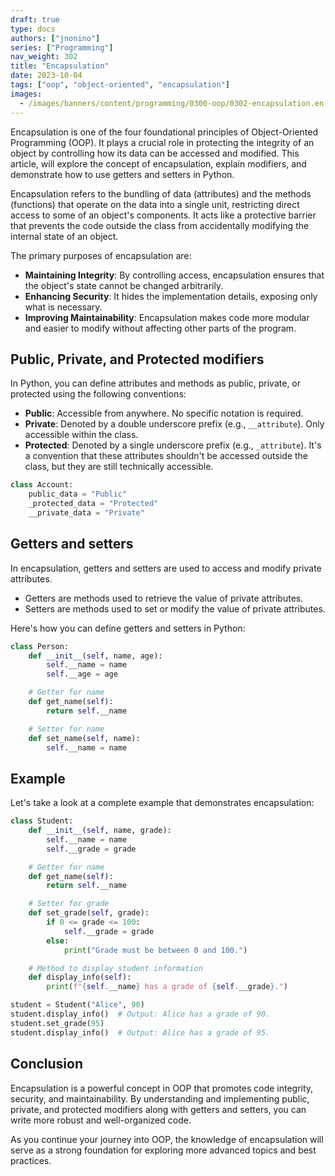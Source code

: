 ```yaml
---
draft: true
type: docs
authors: ["jnonino"]
series: ["Programming"]
nav_weight: 302
title: "Encapsulation"
date: 2023-10-04
tags: ["oop", "object-oriented", "encapsulation"]
images:
  - /images/banners/content/programming/0300-oop/0302-encapsulation.en.png
---
```


Encapsulation is one of the four foundational principles of Object-Oriented Programming (OOP). It plays a crucial role in protecting the integrity of an object by controlling how its data can be accessed and modified. This article, will explore the concept of encapsulation, explain modifiers, and demonstrate how to use getters and setters in Python.

Encapsulation refers to the bundling of data (attributes) and the methods (functions) that operate on the data into a single unit, restricting direct access to some of an object's components. It acts like a protective barrier that prevents the code outside the class from accidentally modifying the internal state of an object.

The primary purposes of encapsulation are:

- **Maintaining Integrity**: By controlling access, encapsulation ensures that the object's state cannot be changed arbitrarily.
- **Enhancing Security**: It hides the implementation details, exposing only what is necessary.
- **Improving Maintainability**: Encapsulation makes code more modular and easier to modify without affecting other parts of the program.

## Public, Private, and Protected modifiers

In Python, you can define attributes and methods as public, private, or protected using the following conventions:

- **Public**: Accessible from anywhere. No specific notation is required.
- **Private**: Denoted by a double underscore prefix (e.g., `__attribute`). Only accessible within the class.
- **Protected**: Denoted by a single underscore prefix (e.g., `_attribute`). It's a convention that these attributes shouldn't be accessed outside the class, but they are still technically accessible.

```python
class Account:
    public_data = "Public"
    _protected_data = "Protected"
    __private_data = "Private"
```

## Getters and setters

In encapsulation, getters and setters are used to access and modify private attributes.

- Getters are methods used to retrieve the value of private attributes.
- Setters are methods used to set or modify the value of private attributes.

Here's how you can define getters and setters in Python:

```python
class Person:
    def __init__(self, name, age):
        self.__name = name
        self.__age = age

    # Getter for name
    def get_name(self):
        return self.__name

    # Setter for name
    def set_name(self, name):
        self.__name = name
```

## Example

Let's take a look at a complete example that demonstrates encapsulation:

```python
class Student:
    def __init__(self, name, grade):
        self.__name = name
        self.__grade = grade

    # Getter for name
    def get_name(self):
        return self.__name

    # Setter for grade
    def set_grade(self, grade):
        if 0 <= grade <= 100:
            self.__grade = grade
        else:
            print("Grade must be between 0 and 100.")

    # Method to display student information
    def display_info(self):
        print(f"{self.__name} has a grade of {self.__grade}.")

student = Student("Alice", 90)
student.display_info()  # Output: Alice has a grade of 90.
student.set_grade(95)
student.display_info()  # Output: Alice has a grade of 95.
```

## Conclusion

Encapsulation is a powerful concept in OOP that promotes code integrity, security, and maintainability. By understanding and implementing public, private, and protected modifiers along with getters and setters, you can write more robust and well-organized code.

As you continue your journey into OOP, the knowledge of encapsulation will serve as a strong foundation for exploring more advanced topics and best practices.

